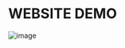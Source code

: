 # WEBSITE DEMO


![image](https://github.com/user-attachments/assets/24b00db2-c7ae-41eb-b358-646add74230c)
